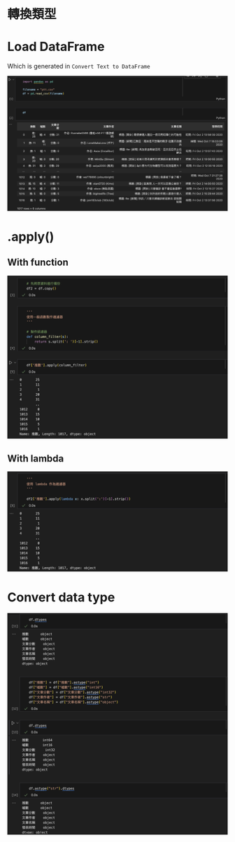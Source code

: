 # 轉換類型

# Load DataFrame

Which is generated in `Convert Text to DataFrame`

![Untitled](Transformation%2040520edf96ad42aca5c18fc66db41402/Untitled.png)

# .apply()

## With function

![Untitled](Transformation%2040520edf96ad42aca5c18fc66db41402/Untitled%201.png)

## With lambda

![Untitled](Transformation%2040520edf96ad42aca5c18fc66db41402/Untitled%202.png)

# Convert data type

![Untitled](Transformation%2040520edf96ad42aca5c18fc66db41402/Untitled%203.png)